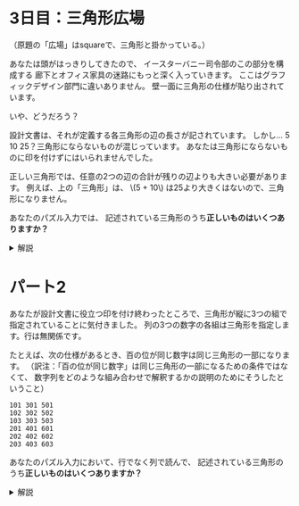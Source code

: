 # 3日目：三角形広場

（原題の「広場」はsquareで、三角形と掛かっている。）

あなたは頭がはっきりしてきたので、
イースターバニー司令部のこの部分を構成する
廊下とオフィス家具の迷路にもっと深く入っていきます。
ここはグラフィックデザイン部門に違いありません。
壁一面に三角形の仕様が貼り出されています。

いや、どうだろう？

設計文書は、それが定義する各三角形の辺の長さが記されています。
しかし… 5 10 25？三角形にならないものが混じっています。
あなたは三角形にならないものに印を付けずにはいられませんでした。

正しい三角形では、任意の2つの辺の合計が残りの辺よりも大きい必要があります。
例えば、上の「三角形」は、
\\(5 + 10\\) は25より大きくはないので、三角形になりません。

あなたのパズル入力では、
記述されている三角形のうち**正しいものはいくつありますか？**

<details><summary>解説</summary><div>

三角形をなす条件を判定する述語を定義する。

```haskell
property a b c = a + b > c && b + c > a && c + a > b
```

条件を満たすものを数えればよい。

```haskell
main1 =
  readFile "input.txt" >>=
  pure . map (map read . words) . lines >>=
  print . length . filter (\[a,b,c] -> property a b c)
```

</div></details>

# パート2

あなたが設計文書に役立つ印を付け終わったところで、三角形が縦に3つの組で指定されていることに気付きました。
列の3つの数字の各組は三角形を指定します。行は無関係です。

たとえば、次の仕様があるとき、百の位が同じ数字は同じ三角形の一部になります。
（訳注：「百の位が同じ数字」は同じ三角形の一部になるための条件ではなくて、
数字列をどのような組み合わせで解釈するかの説明のためにそうしたということ）

~~~
101 301 501
102 302 502
103 303 503
201 401 601
202 402 602
203 403 603
~~~

あなたのパズル入力において、行でなく列で読んで、
記述されている三角形のうち**正しいものはいくつありますか？**

<details><summary>解説</summary><div>

3行ずつに切り分け、それらを転置し、全体を連結してからパート1と同じことをすればよい。

```haskell
import Data.List
import Data.List.Split

main2 =
  readFile "input.txt" >>=
  pure . concat . map transpose . chunksOf 3 . map (map read . words) . lines >>=
  print . length . filter (\[a,b,c] -> property a b c)
```

</div></details>
